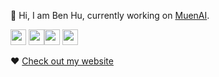 <p>👋 Hi, I am Ben Hu, currently working on <a href="https://www.muenai.com/">MuenAI</a>.</p>
<p><a href="https://twitter.com/re4388"><img src="https://img.shields.io/badge/twitter-%231DA1F2.svg?&style=for-the-badge&logo=twitter&logoColor=white" height=25></a> <a href="https://www.linkedin.com/in/pinweihu/"><img src="https://img.shields.io/badge/linkedin-%230077B5.svg?&style=for-the-badge&logo=linkedin&logoColor=white" height=25></a><a href="https://medium.com/@hupinwei"><img src="https://img.shields.io/badge/medium-%2312100E.svg?&style=for-the-badge&logo=medium&logoColor=white" height=25></a> <a href="https://dev.to/re4388"><img src="https://img.shields.io/badge/DEV.TO-%230A0A0A.svg?&style=for-the-badge&logo=dev-dot-to&logoColor=white" height=25></a></p>
<p>❤ <a href="https://ben-notes.vercel.app/#/repos">Check out my website</a></p>
